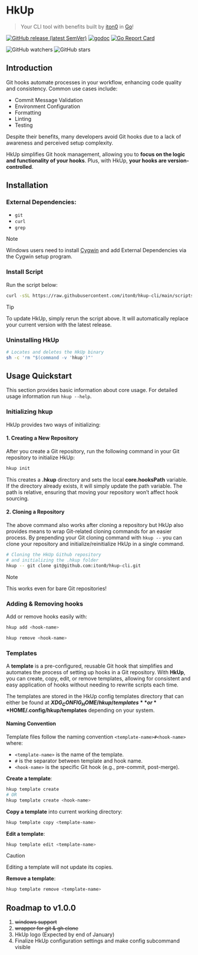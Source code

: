 # HkUp
> Your CLI tool with benefits built by [iton0](https://github.com/iton0) in [Go](https://go.dev/)!

[![GitHub release (latest SemVer)](https://img.shields.io/github/v/release/iton0/hkup-cli)](https://github.com/iton0/hkup-cli/releases/latest)
[![godoc](https://godoc.org/github.com/iton0/hkup-cli?status.svg)](http://godoc.org/github.com/iton0/hkup-cli)
[![Go Report Card](https://goreportcard.com/badge/github.com/iton0/hkup-cli)](https://goreportcard.com/report/github.com/iton0/hkup-cli)

![GitHub watchers](https://img.shields.io/github/watchers/iton0/hkup-cli?style=social)
![GitHub stars](https://img.shields.io/github/stars/iton0/hkup-cli?style=social)

## Introduction
Git hooks automate processes in your workflow, enhancing code quality and consistency. Common use cases include:
- Commit Message Validation
- Environment Configuration
- Formatting
- Linting
- Testing

Despite their benefits, many developers avoid Git hooks due to a lack of awareness and perceived setup complexity.

HkUp simplifies Git hook management, allowing you to **focus on the logic and functionality of your hooks**. Plus, with HkUp, **your hooks are version-controlled**.

## Installation
### External Dependencies:
- `git`
- `curl`
- `grep`
> [!NOTE]
> Windows users need to install [Cygwin](https://cygwin.com/install.html) and add External Dependencies via the Cygwin setup program.

### Install Script
Run the script below:
```sh
curl -sSL https://raw.githubusercontent.com/iton0/hkup-cli/main/scripts/install | sh
```
> [!Tip]
> To update HkUp, simply rerun the script above. It will automatically replace your current version with the latest release.

### Uninstalling HkUp

```sh
# Locates and deletes the HkUp binary
sh -c 'rm "$(command -v 'hkup')"'
```

## Usage Quickstart
This section provides basic information about core usage. For detailed usage information run `hkup --help`.

### Initializing hkup
HkUp provides two ways of initializing:

#### 1. Creating a New Repository
After you create a Git repository, run the following command in your Git repository to initialize HkUp:

```sh
hkup init
```

This creates a **.hkup** directory and sets the local **core.hooksPath** variable. If the directory already exists, it will simply update the path variable. The path is relative, ensuring that moving your repository won’t affect hook sourcing.

#### 2. Cloning a Repository
The above command also works after cloning a repository but HkUp also provides means to wrap Git-related cloning commands for an easier process. By prepending your Git cloning command with `hkup --` you can clone your repository and initialize/reinitialize HkUp in a single command.

```sh
# Cloning the HkUp Github repository
# and initializing the .hkup folder
hkup -- git clone git@github.com:iton0/hkup-cli.git
```
> [!NOTE]
> This works even for bare Git repositories!

### Adding & Removing hooks
Add or remove hooks easily with:

```sh
hkup add <hook-name>

hkup remove <hook-name>
```

### Templates
A **template** is a pre-configured, reusable Git hook that simplifies and automates the process of setting up hooks in a Git repository. With **HkUp**, you can create, copy, edit, or remove templates, allowing for consistent and easy application of hooks without needing to rewrite scripts each time.

The templates are stored in the HkUp config templates directory that can either be found at **$XDG_CONFIG_HOME/hkup/templates** or **$HOME/.config/hkup/templates** depending on your system.

#### Naming Convention
Template files follow the naming convention `<template-name>#<hook-name>` where:
- `<template-name>` is the name of the template.
- `#` is the separator between template and hook name.
- `<hook-name>` is the specific Git hook (e.g., pre-commit, post-merge).

**Create a template**:

```sh
hkup template create
# OR
hkup template create <hook-name>
```

**Copy a template** into current working directory:

```sh
hkup template copy <template-name>
```

**Edit a template**:

```sh
hkup template edit <template-name>
```
> [!CAUTION]
> Editing a template will not update its copies.

**Remove a template**:

```sh
hkup template remove <template-name>
```

## Roadmap to v1.0.0
1. ~~windows support~~
2. ~~wrapper for git & gh clone~~
3. HkUp logo (Expected by end of January)
4. Finalize HkUp configuration settings and make config subcommand visible
